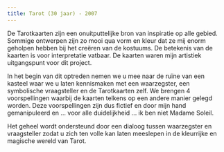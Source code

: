 ```yaml
---
title: Tarot (30 jaar) - 2007
---
```

De Tarotkaarten zijn een onuitputtelijke bron van inspiratie op alle gebied. Sommige ontwerpen zijn zo mooi qua vorm en kleur dat ze mij enorm geholpen hebben bij het creëren van de kostuums. De betekenis van de kaarten is voor interpretatie vatbaar. De kaarten waren mijn artistiek uitgangspunt voor dit project.

In het begin van dit optreden nemen we u mee naar de ruïne van een kasteel waar we u laten kennismaken met een waarzegster, een symbolische vraagsteller en de Tarotkaarten zelf.
We brengen 4 voorspellingen waarbij de kaarten telkens op een andere manier gelegd worden. Deze voorspellingen zijn dus fictief en door mijn hand gemanipuleerd en ... voor alle duidelijkheid ... ik ben niet Madame Soleil.

Het geheel wordt ondersteund door een dialoog tussen waarzegster en vraagsteller zodat u zich ten volle kan laten meeslepen in de kleurrijke en magische wereld van Tarot.
